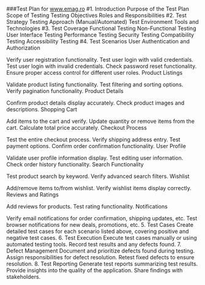 ###Test Plan for www.emag.ro
#1. Introduction
Purpose of the Test Plan
Scope of Testing
Testing Objectives
Roles and Responsibilities
#2. Test Strategy
Testing Approach (Manual/Automated)
Test Environment
Tools and Technologies
#3. Test Coverage
Functional Testing
Non-Functional Testing
User Interface Testing
Performance Testing
Security Testing
Compatibility Testing
Accessibility Testing
#4. Test Scenarios
User Authentication and Authorization

Verify user registration functionality.
Test user login with valid credentials.
Test user login with invalid credentials.
Check password reset functionality.
Ensure proper access control for different user roles.
Product Listings

Validate product listing functionality.
Test filtering and sorting options.
Verify pagination functionality.
Product Details

Confirm product details display accurately.
Check product images and descriptions.
Shopping Cart

Add items to the cart and verify.
Update quantity or remove items from the cart.
Calculate total price accurately.
Checkout Process

Test the entire checkout process.
Verify shipping address entry.
Test payment options.
Confirm order confirmation functionality.
User Profile

Validate user profile information display.
Test editing user information.
Check order history functionality.
Search Functionality

Test product search by keyword.
Verify advanced search filters.
Wishlist

Add/remove items to/from wishlist.
Verify wishlist items display correctly.
Reviews and Ratings

Add reviews for products.
Test rating functionality.
Notifications

Verify email notifications for order confirmation, shipping updates, etc.
Test browser notifications for new deals, promotions, etc.
5. Test Cases
Create detailed test cases for each scenario listed above, covering positive and negative test cases.
6. Test Execution
Execute test cases manually or using automated testing tools.
Record test results and any defects found.
7. Defect Management
Document and prioritize defects found during testing.
Assign responsibilities for defect resolution.
Retest fixed defects to ensure resolution.
8. Test Reporting
Generate test reports summarizing test results.
Provide insights into the quality of the application.
Share findings with stakeholders.
